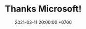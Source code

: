 ---
layout: post
title: "Thanks Microsoft!"
date: 2021-03-11 20:00:00 +0700
series: lifelog
photo: 2021-03-11-0.png
---
